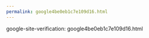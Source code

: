 ```yaml
---
permalink: google4be0eb1c7e109d16.html
---
```


google-site-verification: google4be0eb1c7e109d16.html
